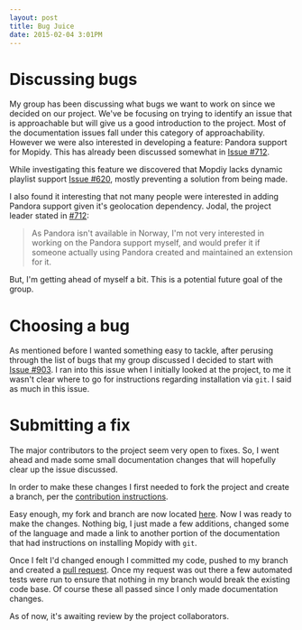 ```yaml
---
layout: post
title: Bug Juice
date: 2015-02-04 3:01PM
---
```


# Discussing bugs
My group has been discussing what bugs we want to work on since we decided on our project. We've be focusing on trying to identify an issue that is approachable but will give us a good introduction to the project. Most of the documentation issues fall under this category of approachability. However we were also interested in developing a feature: Pandora support for Mopidy. This has already been discussed somewhat in [Issue #712](https://github.com/mopidy/mopidy/issues/712).

While investigating this feature we discovered that Mopdiy lacks dynamic playlist support [Issue #620](https://github.com/mopidy/mopidy/issues/620), mostly preventing a solution from being made.

I also found it interesting that not many people were interested in adding Pandora support given it's geolocation dependency. Jodal, the project leader stated in [#712](https://github.com/mopidy/mopidy/issues/712):

>As Pandora isn't available in Norway, I'm not very interested in working on the Pandora support myself, and would prefer it if someone actually using Pandora created and maintained an extension for it.

But, I'm getting ahead of myself a bit. This is a potential future goal of the group.

# Choosing a bug
As mentioned before I wanted something easy to tackle, after perusing through the list of bugs that my group discussed I decided to start with [Issue #903](https://github.com/mopidy/mopidy/issues/903). I ran into this issue when I initially looked at the project, to me it wasn't clear where to go for instructions regarding installation via `git`. I said as much in this issue. 

# Submitting a fix
The major contributors to the project seem very open to fixes. So, I went ahead and made some small documentation changes that will hopefully clear up the issue discussed. 

In order to make these changes I first needed to fork the project and create a branch, per the [contribution instructions](https://docs.mopidy.com/en/latest/contributing/#making-changes). 

Easy enough, my fork and branch are now located [here](https://github.com/Lixxia/mopidy/tree/docs/install_from_source). Now I was ready to make the changes. Nothing big, I just made a few additions, changed some of the language and made a link to another portion of the documentation that had instructions on installing Mopidy with `git`. 

Once I felt I'd changed enough I committed my code, pushed to my branch and created a [pull request](https://github.com/mopidy/mopidy/pull/959). Once my request was out there a few automated tests were run to ensure that nothing in my branch would break the existing code base. Of course these all passed since I only made documentation changes. 

As of now, it's awaiting review by the project collaborators. 